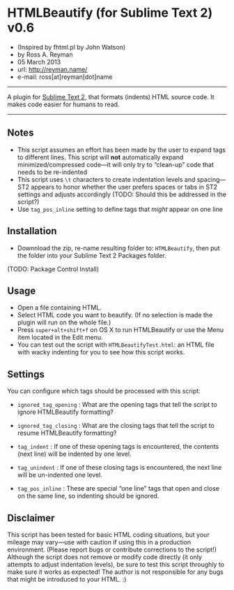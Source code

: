 # HTMLBeautify (for Sublime Text 2) v0.6
* (Inspired by fhtml.pl by John Watson)
* by Ross A. Reyman
* 05 March 2013
* url:			http://reyman.name/
* e-mail:		ross[at]reyman[dot]name

---

A plugin for [Sublime Text 2](http://sublimetext.com/2), that formats (indents) HTML source code.
It makes code easier for humans to read.

---

## Notes
* This script assumes an effort has been made by the user to expand tags to different lines. This script will **not**  automatically expand minimized/compressed code—it will only try to “clean-up” code that needs to be re-indented
* This script uses `\t` characters to create indentation levels and spacing—ST2 appears to honor whether the user prefers spaces or tabs in ST2 settings and adjusts accordingly (TODO: Should this be addressed in the script?)
* Use `tag_pos_inline` setting to define tags that _might_ appear on one line

## Installation

* Downnload the zip, re-name resulting folder to: `HTMLBeautify`, then put the folder into your Sublime Text 2 Packages folder.

(TODO: Package Control Install)

## Usage
* Open a file containing HTML.
* Select HTML code you want to beautify. (If no selection is made the plugin will run on the whole file.)
* Press `super+alt+shift+f` on OS X to run HTMLBeautify or use the Menu item located in the Edit menu.
* You can test out the script with `HTMLBeautifyTest.html`: an HTML file with wacky indenting for you to see how this script works.

## Settings

You can configure which tags should be processed with this script:

* `ignored_tag_opening` : What are the opening tags that tell the script to ignore HTMLBeautify formatting?
* `ignored_tag_closing` : What are the closing tags that tell the script to resume HTMLBeautify formatting?

* `tag_indent` : If one of these opening tags is encountered, the contents (next line) will be indented by one level.
* `tag_unindent` : If one of these closing tags is encountered, the next line will be un-indented one level.

* `tag_pos_inline` : These are special “one line” tags that open and close on the same line, so indenting should be ignored.

## Disclaimer
This script has been tested for basic HTML coding situations, but your mileage may vary—use with caution if using this in a production environment. (Please report bugs or contribute corrections to the script!) Although the script does not remove or modify code directly (it only attempts to adjust indentation levels), be sure to test this script throughly to make sure it works as expected! The author is not responsible for any bugs that might be introduced to your HTML. :)

